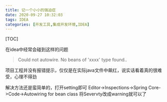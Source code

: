 ```yaml
---
title: 记一个小小的强迫症
date: 2020-09-27 10:32:03
tags: IDEA
categories: [开发工具,集成开发环境,IDEA]
---
```

[TOC]

<!--more-->

在idea中经常会碰到这样的问题

>Could not autowire. No beans of 'xxxx' type found.. 


项目工程并没有报错提示，仅仅是在实际java文件中飙红，说实话看着真的很难受，心理不得劲

解决方法还是蛮简单的，打开setting即可
Editor->Inspections->Spring Core->Code->Autowiring for bean class
将Severvty改成warning就可以了